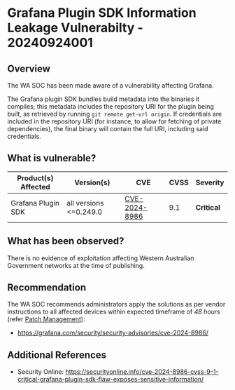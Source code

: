 # Grafana Plugin SDK Information Leakage Vulnerabilty - 20240924001

## Overview

The WA SOC has been made aware of a vulnerability affecting Grafana.

The Grafana plugin SDK bundles build metadata into the binaries it compiles; this metadata includes the repository URI for the plugin being built, as retrieved by running `git remote get-url origin`. If credentials are included in the repository URI (for instance, to allow for fetching of private dependencies), the final binary will contain the full URI, including said credentials.

## What is vulnerable?

| Product(s) Affected | Version(s) | CVE                                                                                                                                       | CVSS          | Severity                                                         |
| ------------------- | ---------- | ----------------------------------------------------------------------------------------------------------------------------------------- | ------------- | ---------------------------------------------------------------- |
| Grafana Plugin SDK      | all versions <=0.249.0    | [CVE-2024-8986](https://nvd.nist.gov/vuln/detail/CVE-2024-8986)                                                                         | 9.1           | **Critical**                                     |

## What has been observed?

There is no evidence of exploitation affecting Western Australian Government networks at the time of publishing.

## Recommendation

The WA SOC recommends administrators apply the solutions as per vendor instructions to all affected devices within expected timeframe of *48 hours* (refer [Patch Management](../guidelines/patch-management.md)):

- https://grafana.com/security/security-advisories/cve-2024-8986/

## Additional References

- Security Online: https://securityonline.info/cve-2024-8986-cvss-9-1-critical-grafana-plugin-sdk-flaw-exposes-sensitive-information/
